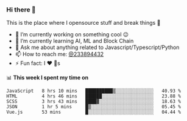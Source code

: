 ### Hi there 👋

<!--
**a233894432/a233894432** is a ✨ _special_ ✨ repository because its `README.md` (this file) appears on your GitHub profile.

Here are some ideas to get you started:

- 🔭 I’m currently working on ...
- 🌱 I’m currently learning ...
- 👯 I’m looking to collaborate on ...
- 🤔 I’m looking for help with ...
- 💬 Ask me about ...
- 📫 How to reach me: ...
- 😄 Pronouns: ...
- ⚡ Fun fact: ...
-->
 
 
This is the place where I opensource stuff and break things :rofl:

- 🔭 I’m currently working on something cool :wink:
- 🌱 I’m currently learning AI, ML and Block Chain
- 💬 Ask me about anything related to Javascript/Typescript/Python
- 📫 How to reach me: [@233894432](https://twitter.com/233894432)
- ⚡ Fun fact: I :heart: :dog:s

📊 **This week I spent my time on**
<!--START_SECTION:waka-->
```text
JavaScript   8 hrs 10 mins   ██████████▒░░░░░░░░░░░░░░   40.93 % 
HTML         4 hrs 46 mins   ██████░░░░░░░░░░░░░░░░░░░   23.88 % 
SCSS         3 hrs 43 mins   ████▓░░░░░░░░░░░░░░░░░░░░   18.63 % 
JSON         1 hr 5 mins     █▒░░░░░░░░░░░░░░░░░░░░░░░   05.45 % 
Vue.js       53 mins         █░░░░░░░░░░░░░░░░░░░░░░░░   04.44 % 
```
<!--END_SECTION:waka-->
